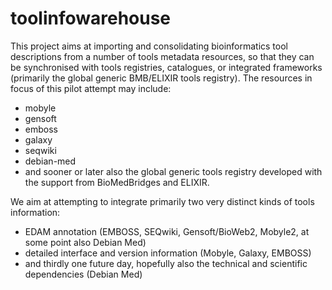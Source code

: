 toolinfowarehouse
=================
This project aims at importing and consolidating bioinformatics tool descriptions from a number of tools metadata resources, so that they can be synchronised with tools registries, catalogues, or integrated frameworks (primarily the global generic BMB/ELIXIR tools registry). The resources in focus of this pilot attempt may include:
- mobyle
- gensoft
- emboss
- galaxy
- seqwiki
- debian-med
- and sooner or later also the global generic tools registry developed with the support from BioMedBridges and ELIXIR.

We aim at attempting to integrate primarily two very distinct kinds of tools information:
- EDAM annotation (EMBOSS, SEQwiki, Gensoft/BioWeb2, Mobyle2, at some point also Debian Med)
- detailed interface and version information (Mobyle, Galaxy, EMBOSS)
- and thirdly one future day, hopefully also the technical and scientific dependencies (Debian Med)



